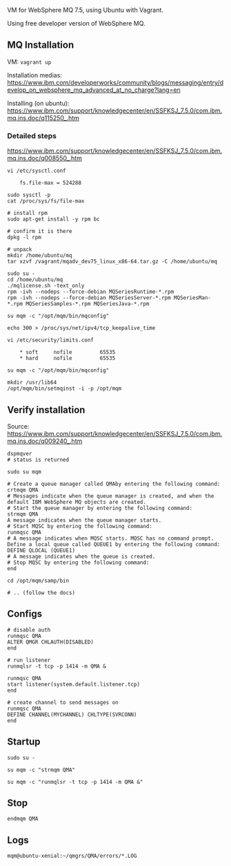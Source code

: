 VM for WebSphere MQ 7.5, using Ubuntu with Vagrant.

Using free developer version of WebSphere MQ.

## MQ Installation

VM: `vagrant up`

Installation medias:
https://www.ibm.com/developerworks/community/blogs/messaging/entry/develop_on_websphere_mq_advanced_at_no_charge?lang=en

Installing (on ubuntu):
https://www.ibm.com/support/knowledgecenter/en/SSFKSJ_7.5.0/com.ibm.mq.ins.doc/q115250_.htm

### Detailed steps 

https://www.ibm.com/support/knowledgecenter/en/SSFKSJ_7.5.0/com.ibm.mq.ins.doc/q008550_.htm

```
vi /etc/sysctl.conf

	fs.file-max = 524288

sudo sysctl -p
cat /proc/sys/fs/file-max

# install rpm
sudo apt-get install -y rpm bc

# confirm it is there
dpkg -l rpm

# unpack
mkdir /home/ubuntu/mq
tar xzvf /vagrant/mqadv_dev75_linux_x86-64.tar.gz -C /home/ubuntu/mq

sudo su -
cd /home/ubuntu/mq
./mqlicense.sh -text_only
rpm -ivh --nodeps --force-debian MQSeriesRuntime-*.rpm
rpm -ivh --nodeps --force-debian MQSeriesServer-*.rpm MQSeriesMan-*.rpm MQSeriesSamples-*.rpm MQSeriesJava-*.rpm

su mqm -c "/opt/mqm/bin/mqconfig"

echo 300 > /proc/sys/net/ipv4/tcp_keepalive_time

vi /etc/security/limits.conf

	* soft     nofile         65535   
	* hard     nofile         65535

su mqm -c "/opt/mqm/bin/mqconfig"

mkdir /usr/lib64
/opt/mqm/bin/setmqinst -i -p /opt/mqm

```

## Verify installation 

Source: https://www.ibm.com/support/knowledgecenter/en/SSFKSJ_7.5.0/com.ibm.mq.ins.doc/q009240_.htm

```
dspmqver
# status is returned

sudo su mqm

# Create a queue manager called QMAby entering the following command:
crtmqm QMA
# Messages indicate when the queue manager is created, and when the default IBM WebSphere MQ objects are created.
# Start the queue manager by entering the following command:
strmqm QMA
A message indicates when the queue manager starts.
# Start MQSC by entering the following command:
runmqsc QMA
# A message indicates when MQSC starts. MQSC has no command prompt.
Define a local queue called QUEUE1 by entering the following command:
DEFINE QLOCAL (QUEUE1)
# A message indicates when the queue is created.
# Stop MQSC by entering the following command:
end

cd /opt/mqm/samp/bin

# .. (follow the docs)
```

## Configs 

```
# disable auth
runmqsc QMA
ALTER QMGR CHLAUTH(DISABLED)
end

# run listener
runmqlsr -t tcp -p 1414 -m QMA &

runmqsc QMA
start listener(system.default.listener.tcp)
end

# create channel to send messages on
runmqsc QMA
DEFINE CHANNEL(MYCHANNEL) CHLTYPE(SVRCONN)
end
```

## Startup 
```
sudo su -

su mqm -c "strmqm QMA"

su mqm -c "runmqlsr -t tcp -p 1414 -m QMA &"
```

## Stop 

```
endmqm QMA
```

## Logs 

```
mqm@ubuntu-xenial:~/qmgrs/QMA/errors/*.LOG
```


